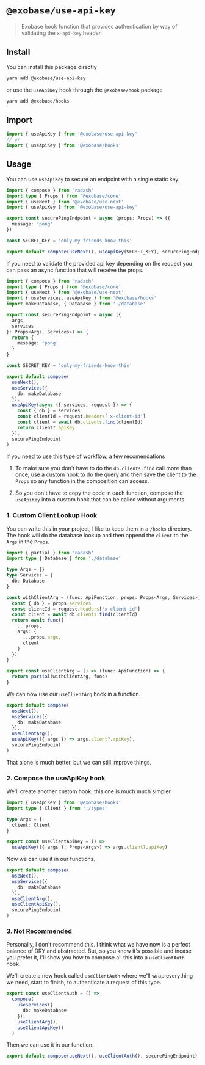# `@exobase/use-api-key`

> Exobase hook function that provides authentication by way of validating the `x-api-key` header.

## Install

You can install this package directly

```sh
yarn add @exobase/use-api-key
```

or use the `useApiKey` hook through the `@exobase/hook` package

```sh
yarn add @exobase/hooks
```

## Import

```ts
import { useApiKey } from '@exobase/use-api-key'
// or
import { useApiKey } from '@exobase/hooks'
```

## Usage

You can use `useApiKey` to secure an endpoint with a single static key.

```ts
import { compose } from 'radash'
import type { Props } from '@exobase/core'
import { useNext } from '@exobase/use-next'
import { useApiKey } from '@exobase/use-api-key'

export const securePingEndpoint = async (props: Props) => ({
  message: 'pong'
})

const SECRET_KEY = 'only-my-friends-know-this'

export default compose(useNext(), useApiKey(SECRET_KEY), securePingEndpoint)
```

If you need to validate the provided api key depending on the request you can pass an async function that will receive the props.

```ts
import { compose } from 'radash'
import type { Props } from '@exobase/core'
import { useNext } from '@exobase/use-next'
import { useServices, useApiKey } from '@exobase/hooks'
import makeDatabase, { Database } from './database'

export const securePingEndpoint = async ({
  args,
  services
}: Props<Args, Services>) => {
  return {
    message: 'pong'
  }
}

const SECRET_KEY = 'only-my-friends-know-this'

export default compose(
  useNext(),
  useServices({
    db: makeDatabase
  }),
  useApiKey(async ({ services, request }) => {
    const { db } = services
    const clientId = request.headers['x-client-id']
    const client = await db.clients.find(clientId)
    return client?.apiKey
  }),
  securePingEndpoint
)
```

If you need to use this type of workflow, a few recomendations

1. To make sure you don't have to do the `db.clients.find` call more than once, use a custom hook to do the query and then save the client to the `Props` so any function in the composition can access.

2. So you don't have to copy the code in each function, compose the `useApiKey` into a custom hook that can be called without arguments.

### 1. Custom Client Lookup Hook

You can write this in your project, I like to keep them in a `/hooks` directory. The hook will do the database lookup and then append the `client` to the `Args` in the `Props`.

```ts
import { partial } from 'radash'
import type { Database } from './database'

type Args = {}
type Services = {
  db: Database
}

const withClientArg = (func: ApiFunction, props: Props<Args, Services>) => {
  const { db } = props.services
  const clientId = request.headers['x-client-id']
  const client = await db.clients.find(clientId)
  return await func({
    ...props,
    args: {
      ...props.args,
      client
    }
  })
}

export const useClientArg = () => (func: ApiFunction) => {
  return partial(withClientArg, func)
}
```

We can now use our `useClientArg` hook in a function.

```ts
export default compose(
  useNext(),
  useServices({
    db: makeDatabase
  }),
  useClientArg(),
  useApiKey(({ args }) => args.client?.apiKey),
  securePingEndpoint
)
```

That alone is much better, but we can still improve things.

### 2. Compose the useApiKey hook

We'll create another custom hook, this one is much much simpler

```ts
import { useApiKey } from '@exobase/hooks'
import type { Client } from './types'

type Args = {
  client: Client
}

export const useClientApiKey = () =>
  useApiKey(({ args }: Props<Args>) => args.client?.apiKey)
```

Now we can use it in our functions.

```ts
export default compose(
  useNext(),
  useServices({
    db: makeDatabase
  }),
  useClientArg(),
  useClientApiKey(),
  securePingEndpoint
)
```

### 3. Not Recommended

Personally, I don't recommend this. I think what we have now is a perfect balance of DRY and abstracted. But, so you know it's possible and incase you prefer it, I'll show you how to compose all this into a `useClientAuth` hook.

We'll create a new hook called `useClientAuth` where we'll wrap everything we need, start to finish, to authenticate a request of this type.

```ts
export const useClientAuth = () =>
  compose(
    useServices({
      db: makeDatabase
    }),
    useClientArg(),
    useClientApiKey()
  )
```

Then we can use it in our function.

```ts
export default compose(useNext(), useClientAuth(), securePingEndpoint)
```
